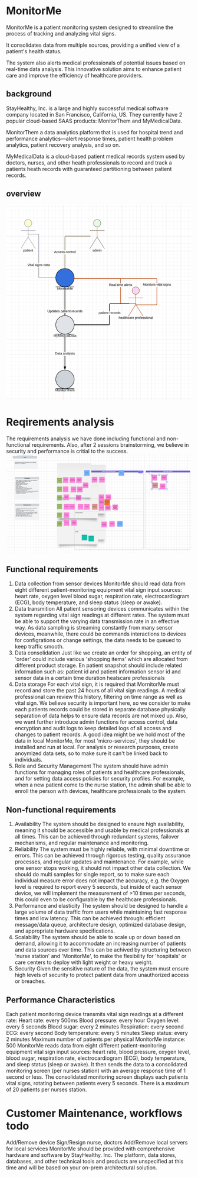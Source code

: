 # MonitorMe

MonitorMe is a patient monitoring system designed to streamline the process of tracking and analyzing vital signs.

It consolidates data from multiple sources, providing a unified view of a patient's health status.

The system also alerts medical professionals of potential issues based on real-time data analysis. This innovative solution aims to enhance patient care and improve the efficiency of healthcare providers.

## background
StayHealthy, Inc. is a large and highly successful medical software company located in San Francisco, California, US. They currently have 2 popular cloud-based SAAS products: MonitorThem and MyMedicalData.

MonitorThem a data analytics platform that is used for hospital trend and performance
analytics—alert response times, patient health problem analytics, patient recovery analysis, and so on.

MyMedicalData is a cloud-based patient medical records system used by doctors, nurses, and other heath professionals to record and track a patients heath records with guaranteed partitioning between patient records.

## overview
![system overview](./img/overview.png)

# Reqirements analysis
The requirements analysis we have done including functional and non-functional requirements.
Also, after 2 sessions brainstorming, we believe in security and performance is critial to the success.
![brain storming](./img/requirements%20analysis%20brainstorming.png)

## Functional requirements
1. Data collection from sensor devices
   MonitorMe should read data from eight different patient-monitoring equipment vital sign input sources: heart rate, oxygen level blood sugar, respiration rate, electrocardiogram (ECG), body temperature, and sleep status (sleep or awake).
2. Data transmition
  All patient sensoring devices communicates within the system regarding vital sign readings at different rates. The system must be able to support the varying data transmission rate in an effective way.
  As data sampling is streaming constantly from many sensor devices, meanwhile, there could be commands interactions to devices for configrations or change settings, the data needs to be queued to keep traffic smooth.
3. Data consolidation
  Just like we create an order for shopping, an entity of 'order' could include various 'shopping items' which are allocated from different product storage. En patient snapshot should include related information such as:
  patient id and patient information
  sensor id and sensor data in a certain time duration
  healscare professionals
4. Data storage
  For each vital sign, it is required that MornitorMe must record and store the past 24 hours of all vital sign readings. A medical professional can review this history, filtering on time range as well as vital sign.
  We believe security is important here, so we consider to make each patients records could be stored in separate database physically separation of data helps to ensure data records are not mixed up. Also, we want further introduce admin functions for access control, data encryption and audit logs to keep detailed logs of all access and changes to patient records.
  A good idea might be we hold most of the data in local MonitorMe, for most 'micro-services', they should be installed and run at local.
  For analysis or research purposes, create anoymized data sets, so to make sure it can't be linked back to individuals.
5. Role and Security Management
  The system should have admin functions for managing roles of patients and healthcare professionals, and for setting data access policies for security profiles.
  For example, when a new patient come to the nurse station, the admin shall be able to enroll the person with devices, healthcare professionals to the system.

## Non-functional requirements
1. Availability
  The system should be designed to ensure high availability, meaning it should be accessible and usable by medical professionals at all times. This can be achieved through redundant systems, failover mechanisms, and regular maintenance and monitoring.
2. Reliability
 The system must be highly reliable, with minimal downtime or errors. This can be achieved through rigorous testing, quality assurance processes, and regular updates and maintenance.
 For example,
 while one sensor stops working, it should not impact other data collection.
 We should do multi samples for single report, so to make sure each individual measure error does not impact the accuracy, e.g. the Oxygen level is required to report every 5 seconds, but inside of each sensor device, we will implement the measurement of >10 times per seconds, this could even to be configurable by the healthcare professionals.
3. Performance and elasticity
  The system should be designed to handle a large volume of data traffic from users while maintaining fast response times and low latency. This can be achieved through:
   efficient message/data queue,
   architecture design,
   optimized database design,
   and appropriate hardware specifications.
4. Scalability
  The system should be able to scale up or down based on demand, allowing it to accommodate an increasing number of patients and data sources over time.
  This can be achived by structuring between 'nurse station' and 'MonitorMe', to make the flexibility for 'hospitals' or care centers to deploy with light weight or heavy weight.
5. Security
   Given the sensitive nature of the data, the system must ensure high levels of security to protect patient data from unauthorized access or breaches.

## Performance Characteristics

Each patient monitoring device transmits vital sign readings at a different rate:
Heart rate: every 500ms
Blood pressure: every hour
Oxygen level: every 5 seconds
Blood sugar: every 2 minutes Respiration: every second
ECG: every second
Body temperature: every 5 minutes Sleep status: every 2 minutes
Maximum number of patients per physical MonitorMe instance: 500
MonitorMe reads data from eight different patient-monitoring equipment vital sign input sources: heart rate, blood pressure, oxygen level, blood sugar, respiration rate, electrocardiogram (ECG), body temperature, and sleep status (sleep or awake). It then sends the data to a consolidated monitoring screen (per nurses station) with an average response time of 1 second or less. The consolidated monitoring screen displays each patients vital signs, rotating between patients every 5 seconds. There is a maximum of 20 patients per nurses station.

# Customer Maintenance, workflows todo
Add/Remove device
Sign/Resign nurse, doctors
Add/Remove local servers for local services
MonitorMe should be provided with comprehensive hardware and software by StayHealthy. Inc.
The platform, data stores, databases, and other technical tools and products are unspecified at this time and will be based on your on-prem architectural solution.
